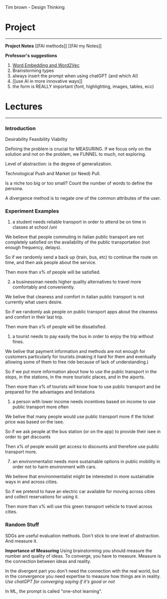 Tim brown - Design Thinking
# Project
---
**Project Notes**
[[FAI methods]]
[[FAI my Notes]]

**Professor's suggestions**
1. [Word Embedding and Word2Vec](https://towardsdatascience.com/introduction-to-word-embedding-and-word2vec-652d0c2060fa)
2. Brainstorming types
3. always insert the prompt when using chatGPT (and which AI)
4. [[use AI in more innovative ways]]
5. the form is REALLY important (font, highlighting, images, tables, ecc)

# Lectures
---
### Introduction

Desirability
Feasibility
Viability

Defining the problem is crucial for MEASURING.
If we focus only on the solution and not on the problem, we FUNNEL to much, not exploring.

Level of abstraction:  is the degree of generalization.

Technological Push and Market (or Need) Pull.

Is a niche too big or too small? Count the number of words to define the persona.

A divergence method is to negate one of the common attributes of the user.

### Experiment Examples

1. a student needs reliable transport in order to attend be on time in classes at school /uni

We believe that people commuting in italian public transport are not completely satisfied on the availability of the public transportation (not enough frequency, delays).

So if we randomly send a back up (train, bus, etc) to continue the route on time, and then ask people about the service.

Then more than x% of people will be satisfied.

2. a businessman needs higher quality alternatives to travel more comfortably and conveniently.

We belive that cleaness and comfort in italian public transport is not currently what users desire.

So if we randomly ask people on public transport apps about the cleaness and comfort in their last trip.

Then more than x% of people will be dissatisfied.


1. a tourist needs to pay easily the bus in order to enjoy the trip without fines.

We belive that payment information and methods are not enough for customers particularly for tourists.(making it hard for them and eventually allowing some of them to free ride because of lack of understanding.) 

So if we put more information about how to use the public transport in the stops, in the stations, in the more touristic places, and in the aiports.

Then more than x% of tourists will know how to use public transport and be prepared for the advantages and limitations

1. a person with lower income needs incentives based on income to use public transport more often

We belive that many people would use public transport more if the ticket price was based on the isee.

So if we ask people at the bus station (or on the app) to provide their isee in order to get discounts

Then x% of people would get access to discounts and therefore use public transport more.


7. an environmentalist needs more sustainable options in public mobility in order not to harm environment with cars.

We believe that environmentalist might be interested in more sustainable ways in and across cities.

So if we pretend to have an electric car available for moving across cities and collect reservations for using it.

Then more than x% will use this green transport vehicle to travel across cities.



### Random Stuff

SDGs are useful evaluation methods.
Don't stick to one level of abstraction.
And measure it.

**Importance of Measuring**
Using brainstorming you should measure the number and quality of ideas.
To converge, you have to measure.
Measure is the connection between ideas and reality.

In the divergent part you don't need the connection with the real world, but in the convergence you need expertise to measure how things are in reality.
*Use chatGPT for converging saying if it's good or not*

In ML, the prompt is called "one-shot learning". 









